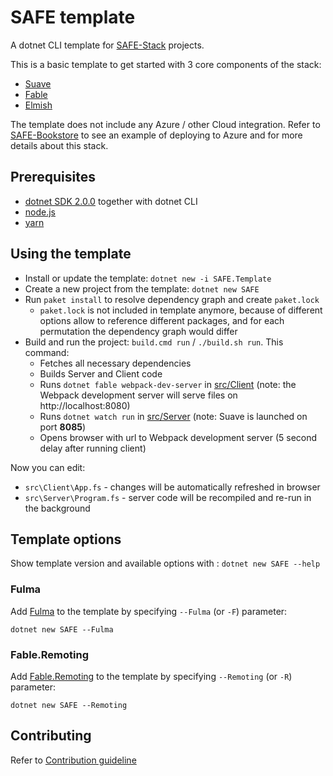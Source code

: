 # SAFE template

A dotnet CLI template for [SAFE-Stack](https://safe-stack.github.io/) projects.

This is a basic template to get started with 3 core components of the stack:

* [Suave](https://suave.io/)
* [Fable](http://fable.io/)
* [Elmish](https://fable-elmish.github.io/elmish/)

The template does not include any Azure / other Cloud integration. Refer to [SAFE-Bookstore](https://github.com/SAFE-Stack/SAFE-BookStore) to see an example of deploying to Azure and for more details about this stack.

## Prerequisites

* [dotnet SDK 2.0.0](https://www.microsoft.com/net/core) together with dotnet CLI
* [node.js](https://nodejs.org/)
* [yarn](https://yarnpkg.com/)

## Using the template

* Install or update the template: `dotnet new -i SAFE.Template`
* Create a new project from the template: `dotnet new SAFE`
* Run `paket install` to resolve dependency graph and create `paket.lock`
  * `paket.lock` is not included in template anymore, because of different options allow to reference different packages, and for each permutation the dependency graph would differ
* Build and run the project: `build.cmd run` / `./build.sh run`. This command:
  * Fetches all necessary dependencies
  * Builds Server and Client code
  * Runs `dotnet fable webpack-dev-server` in [src/Client](src/Client) (note: the Webpack development server will serve files on http://localhost:8080)
  * Runs `dotnet watch run` in [src/Server](src/Server) (note: Suave is launched on port **8085**)
  * Opens browser with url to Webpack development server (5 second delay after running client)

Now you can edit:
* `src\Client\App.fs` - changes will be automatically refreshed in browser
* `src\Server\Program.fs` - server code will be recompiled and re-run in the background

## Template options

Show template version and available options with : `dotnet new SAFE --help`

### Fulma

Add [Fulma](https://mangelmaxime.github.io/Fulma) to the template by specifying `--Fulma` (or `-F`) parameter:

`dotnet new SAFE --Fulma`

### Fable.Remoting

Add [Fable.Remoting](https://github.com/Zaid-Ajaj/Fable.Remoting) to the template by specifying `--Remoting` (or `-R`) parameter:

`dotnet new SAFE --Remoting`

## Contributing

Refer to [Contribution guideline](CONTRIBUTING.md)
